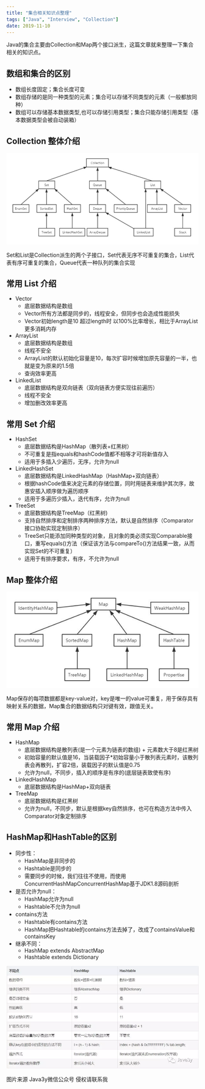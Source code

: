 ```yaml
---
title: "集合相关知识点整理"
tags: ["Java", "Interview", "Collection"]
date: 2019-11-10
---
```


Java的集合主要由Collection和Map两个接口派生，这篇文章就来整理一下集合相关的知识点。

<!--more-->

## 数组和集合的区别

- 数组长度固定；集合长度可变
- 数组存储的是同一种类型的元素；集合可以存储不同类型的元素（一般都放同种）
- 数组可以存储基本数据类型,也可以存储引用类型；集合只能存储引用类型（基本数据类型会被自动装箱）

## Collection 整体介绍

![image](/media/posts/collection-basis/1.jpg)

Set和List是Collection派生的两个子接口，Set代表无序不可重复的集合，List代表有序可重复的集合，Queue代表一种队列的集合实现

## 常用 List 介绍

- Vector
    - 底层数据结构是数组
    - Vector所有方法都是同步的，线程安全，但同步也会造成性能损失
    - Vector初始length是10 超过length时 以100%比率增长，相比于ArrayList更多消耗内存
- ArrayList
    - 底层数据结构是数组
    - 线程不安全
    - ArrayList的默认初始化容量是10，每次扩容时候增加原先容量的一半，也就是变为原来的1.5倍
    - 查询效率更高
- LinkedList
    - 底层数据结构是双向链表（双向链表方便实现往前遍历）
    - 线程不安全
    - 增加删改效率更高

## 常用 Set 介绍

- HashSet
    - 底层数据结构是HashMap（散列表+红黑树）
    - 不可重复是指equals和hashCode值都不相等才可将新值存入
    - 适用于多插入少遍历，无序，允许为null
- LinkedHashSet
    - 底层数据结构是LinkedHashMap（HashMap+双向链表）
    - 根据hashCode值来决定元素的存储位置，同时用链表来维护其次序，故惠安插入顺序做为遍历顺序
    - 适用于多遍历少插入，迭代有序，允许为null
- TreeSet
    - 底层数据结构是TreeMap（红黑树)
    - 支持自然排序和定制排序两种排序方法，默认是自然排序（Comparator接口协助实现定制排序）
    - TreeSet只能添加同种类型的对象，且对象的类必须实现Comparable接口，重写equals()方法（保证该方法与compareTo()方法结果一致，从而实现Set的不可重复）
    - 适用于有排序要求，有序，不允许为null

## Map 整体介绍

![image](/media/posts/collection-basis/2.jpg)

Map保存的每项数据都是key-value对，key是唯一的value可重复，用于保存具有映射关系的数据，Map集合的数据结构只对键有效，跟值无关。

## 常用 Map 介绍

- HashMap
    - 底层数据结构是散列表(是一个元素为链表的数组) + 元素数大于8是红黑树
    - 初始容量的默认值是16，当装载因子*初始容量小于散列表元素时，该散列表会再散列，扩容2倍，装载因子的默认值是0.75
    - 允许为null，不同步，插入的顺序是有序的(底层链表致使有序)
- LinkedHashMap
    - 底层数据结构是HashMap+双向链表
- TreeMap
    - 底层数据结构是红黑树
    - 允许为null，不同步，默认是根据key自然排序，也可在构造方法中传入Comparator对象定制排序


## HashMap和HashTable的区别

- 同步性：
    - HashMap是非同步的
    - Hashtable是同步的
    - 需要同步的时候，我们往往不使用，而使用ConcurrentHashMapConcurrentHashMap基于JDK1.8源码剖析
- 是否允许为null：
    - HashMap允许为null
    - Hashtable不允许为null
- contains方法
    - Hashtable有contains方法
    - HashMap把Hashtable的contains方法去掉了，改成了containsValue和containsKey
- 继承不同：
    - HashMap extends AbstractMap
    - Hashtable extends Dictionary

![image](/media/posts/collection-basis/3.jpg)

图片来源 Java3y微信公众号 侵权请联系我